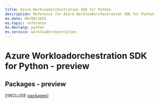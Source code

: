 ```yaml
---
title: Azure Workloadorchestration SDK for Python
description: Reference for Azure Workloadorchestration SDK for Python
ms.date: 09/08/2025
ms.topic: reference
ms.devlang: python
ms.service: workloadorchestration
---
```

# Azure Workloadorchestration SDK for Python - preview
## Packages - preview
[!INCLUDE [packages](workloadorchestration-index.md)]